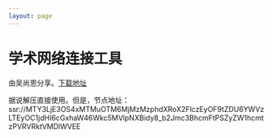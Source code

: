 ```yaml
---
layout: page
---
```


# 学术网络连接工具

由吴尚恩分享。[下载地址](/assets/ShadowsocksR-4.7.0.7z)

据说解压直接使用。但是，节点地址：ssr://MTY3LjE3OS4xMTMuOTM6MjMzMzphdXRoX2FlczEyOF9tZDU6YWVzLTEyOC1jdHI6cGxhaW46Wkc5MVlpNXBidy8_b2Jmc3BhcmFtPSZyZW1hcmtzPVRVRktVMDlWVEE
